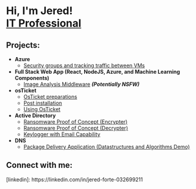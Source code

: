 <h1>Hi, I'm Jered! <br/><a href="https://github.com/jeredforte">IT Professional</a>

<h2>Projects:</h2>

- <b>Azure</b>
  - [Security groups and tracking traffic between VMs](https://github.com/jeredforte/Securitygroups)
- <b>Full Stack Web App (React, NodeJS, Azure, and Machine Learning Components)</b>
  - [Image Analysis Middleware](https://github.com/joshmadakor1/4chan-Image-Analysis-Middleware-C964) <b><i>(Potentially NSFW)</b></i>
- <b>osTicket</b>
  - [OsTicket preparations](https://github.com/jeredforte/OsTicket-preps)
  - [Post installation](https://github.com/jeredforte/OsTicket-postinstallation)
  - [Using OsTicket](https://github.com/jeredforte/Using-osTicket)
- <b>Active Directory</b>
  - [Ransomware Proof of Concept (Encrypter)](https://github.com/joshmadakor1/EncrypterPOC)
  - [Ransomware Proof of Concept (Decrypter)](https://github.com/joshmadakor1/DecrypterPOC)
  - [Keylogger with Email Capability](https://github.com/joshmadakor1/Key-Logger-With-Email)
- <b>DNS</b>
  - [Package Delivery Application (Datastructures and Algorithms Demo)](https://github.com/joshmadakor1/Package-Delivery-Pathfinding-Algorithm)

<h2>Connect with me:</h2>
[linkedin]: https://linkedin.com/in/jered-forte-032699211
